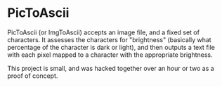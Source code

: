 # PicToAscii

PicToAscii (or ImgToAscii) accepts an image file, and a fixed set of characters. It assesses the characters for "brightness" (basically what percentage of the character is dark or light), and then outputs a text file with each pixel mapped to a character with the appropriate brightness.

This project is small, and was hacked together over an hour or two as a proof of concept.